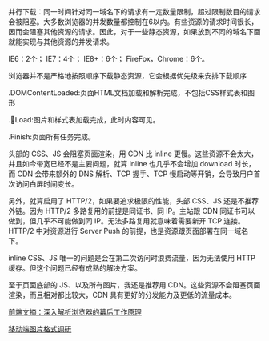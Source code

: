 并行下载：同一时间针对同一域名下的请求有一定数量限制，超过限制数目的请求会被阻塞。大多数浏览器的并发数量都控制在6以内。有些资源的请求时间很长，因而会阻塞其他资源的请求。因此，对于一些静态资源，如果放到不同的域名下面就能实现与其他资源的并发请求。

IE6：2个；
IE7：4个；
IE8+：6个；
FireFox，Chrome：6个。

浏览器并不是严格地按照顺序下载静态资源，它会根据优先级来安排下载顺序

.DOMContentLoaded:页面HTML文档加载和解析完成，不包括CSS样式表和图形

.Load:图片和样式表加载完成，此时内容可见。

.Finish:页面所有任务完成。

头部的 CSS、JS 会阻塞页面渲染，用 CDN 比 inline 更慢。这些资源不会太大，并且如今带宽已经不是主要问题，就算 inline 也几乎不会增加 download 时长，而 CDN 会带来额外的 DNS 解析、TCP 握手、TCP 慢启动等开销，会导致用户首次访问白屏时间变长。

另外，就算启用了 HTTP/2，如果要追求极限的性能，头部 CSS、JS 还是不推荐外链。因为 HTTP/2 多路复用的前提是同证书、同 IP。主站跟 CDN 同证书可以做到，但几乎不可能做到同 IP。无法多路复用就意味着需要新开 TCP 连接。HTTP/2 中对资源进行 Server Push 的前提，也是资源跟页面部署在同一域名下。

inline CSS、JS 唯一的问题是会在第二次访问时浪费流量，因为无法使用 HTTP 缓存。但这个问题已经有成熟的解决方案。

至于页面底部的 JS、以及所有图片，我还是推荐用 CDN。这些资源不会阻塞页面渲染，而且相对都比较大，CDN 具有更好的分发能力及更低的流量成本。

[前端文摘：深入解析浏览器的幕后工作原理
](http://www.cnblogs.com/lhb25/p/how-browsers-work.html)

[移动端图片格式调研](https://blog.ibireme.com/2015/11/02/mobile_image_benchmark/)